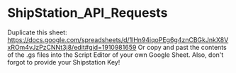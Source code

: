 # ShipStation_API_Requests
Duplicate this sheet: https://docs.google.com/spreadsheets/d/1lHn94iqoPEg6g4znCBGkJnkX8VxROm4vJzPzCNNt3j8/edit#gid=1910981659
Or copy and past the contents of the .gs files into the Script Editor of your own Google Sheet.
Also, don't forgot to provide your Shipstation Key!
